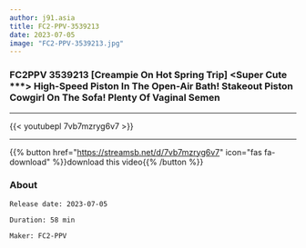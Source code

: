 ```yaml
---
author: j91.asia
title: FC2-PPV-3539213
date: 2023-07-05
image: "FC2-PPV-3539213.jpg"
---
```


### FC2PPV 3539213 [Creampie On Hot Spring Trip] <Super Cute ***> High-Speed Piston In The Open-Air Bath! Stakeout Piston Cowgirl On The Sofa! Plenty Of Vaginal Semen
___

{{< youtubepl 7vb7mzryg6v7 >}}
___

{{% button href="https://streamsb.net/d/7vb7mzryg6v7" icon="fas fa-download" %}}download this video{{% /button %}}
### About

`Release date: 2023-07-05`

`Duration: 58 min`

`Maker:	FC2-PPV`